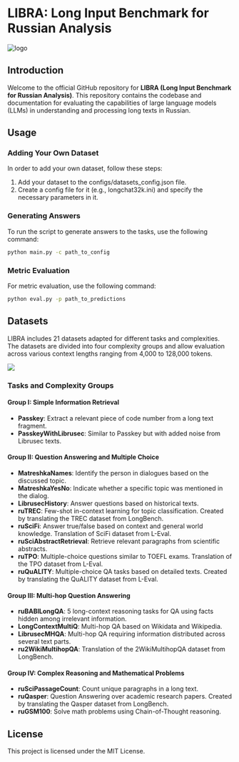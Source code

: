 # LIBRA: Long Input Benchmark for Russian Analysis

![logo](https://i.imgur.com/uZYPoc9.jpeg)
 
## Introduction

Welcome to the official GitHub repository for **LIBRA (Long Input Benchmark for Russian Analysis)**. This repository contains the codebase and documentation for evaluating the capabilities of large language models (LLMs) in understanding and processing long texts in Russian.

## Usage

### Adding Your Own Dataset

In order to add your own dataset, follow these steps:

  1. Add your dataset to the configs/datasets_config.json file.
  2. Create a config file for it (e.g., longchat32k.ini) and specify the necessary parameters in it.

### Generating Answers

To run the script to generate answers to the tasks, use the following command:

```bash
python main.py -c path_to_config
```

### Metric Evaluation

For metric evaluation, use the following command:

```bash
python eval.py -p path_to_predictions
```

## Datasets

LIBRA includes 21 datasets adapted for different tasks and complexities. The datasets are divided into four complexity groups and allow evaluation across various context lengths ranging from 4,000 to 128,000 tokens.

![](https://i.imgur.com/BNleRrG.png)

### Tasks and Complexity Groups

#### Group I: Simple Information Retrieval
- **Passkey**: Extract a relevant piece of code number from a long text fragment.
- **PasskeyWithLibrusec**: Similar to Passkey but with added noise from Librusec texts.

#### Group II: Question Answering and Multiple Choice
- **MatreshkaNames**: Identify the person in dialogues based on the discussed topic.
- **MatreshkaYesNo**: Indicate whether a specific topic was mentioned in the dialog.
- **LibrusecHistory**: Answer questions based on historical texts.
- **ruTREC**: Few-shot in-context learning for topic classification. Created by translating the TREC dataset from LongBench.
- **ruSciFi**: Answer true/false based on context and general world knowledge. Translation of SciFi dataset from L-Eval.
- **ruSciAbstractRetrieval**: Retrieve relevant paragraphs from scientific abstracts.
- **ruTPO**: Multiple-choice questions similar to TOEFL exams. Translation of the TPO dataset from L-Eval.
- **ruQuALITY**: Multiple-choice QA tasks based on detailed texts. Created by translating the QuALITY dataset from L-Eval.

#### Group III: Multi-hop Question Answering
- **ruBABILongQA**: 5 long-context reasoning tasks for QA using facts hidden among irrelevant information.
- **LongContextMultiQ**: Multi-hop QA based on Wikidata and Wikipedia.
- **LibrusecMHQA**: Multi-hop QA requiring information distributed across several text parts.
- **ru2WikiMultihopQA**: Translation of the 2WikiMultihopQA dataset from LongBench.

#### Group IV: Complex Reasoning and Mathematical Problems
- **ruSciPassageCount**: Count unique paragraphs in a long text.
- **ruQasper**: Question Answering over academic research papers. Created by translating the Qasper dataset from LongBench.
- **ruGSM100**: Solve math problems using Chain-of-Thought reasoning.

## License

This project is licensed under the MIT License.
